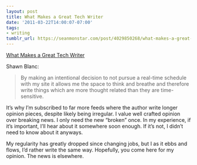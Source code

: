 ```yaml
---
layout: post
title: What Makes a Great Tech Writer
date: '2011-03-22T14:00:07-07:00'
tags:
- writing
tumblr_url: https://seanmonstar.com/post/4029850268/what-makes-a-great-tech-writer
---
```

[What Makes a Great Tech Writer](http://shawnblanc.net/2011/03/great-tech-writing/)  

Shawn Blanc:

> By making an intentional decision to not pursue a real-time schedule with my site it allows me the space to think and breathe and therefore write things which are more thought related than they are time-sensitive.

It’s why I’m subscribed to far more feeds where the author write longer opinion pieces, despite likely being irregular. I value well crafted opinion over breaking news. I only need the new “broken” once. In my experience, if it’s important, I’ll hear about it somewhere soon enough. If it’s not, I didn’t need to know about it anyways.

My regularity has greatly dropped since changing jobs, but I as it ebbs and flows, I’d rather write the same way. Hopefully, you come here for my opinion. The news is elsewhere.

